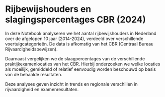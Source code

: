 # Rijbewijshouders en slagingspercentages CBR (2024)
In deze Notebook analyseren we het aantal rijbewijshouders in Nederland over de afgelopen 10 jaar (2014-2024), verdeeld over verschillende voertuigcategorieën. De data is afkomstig van het CBR (Centraal Bureau Rijvaardigheidsbewijzen).

Daarnaast vergelijken we de slaagpercentages van de verschillende praktijkexamenlocaties van het CBR. Hierbij onderzoeken we welke locaties als moeilijk, gemiddeld of relatief eenvoudig worden beschouwd op basis van de behaalde resultaten.

Deze analyses geven inzicht in trends en regionale verschillen in rijvaardigheid en examenresultaten.
